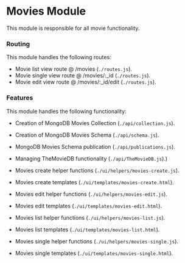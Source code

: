 # Movies Module
This module is responsible for all movie functionality.

### Routing

This module handles the following routes:

* Movie list view route @ /movies (`./routes.js`).
* Movie single view route @ /movies/:_id (`./routes.js`).
* Movie edit view route @ /movies/:_id/edit (`./routes.js`).

### Features

This module handles the following functionality:

* Creation of MongoDB Movies Collection (`./api/collection.js`).
* Creation of MongoDB Movies Schema (`./api/schema.js`).
* MongoDB Movies Schema publication (`./api/publications.js`).
* Managing TheMovieDB functionality (`./api/TheMovieDB.js`).)

* Movies create helper functions (`./ui/helpers/movies-create.js`).
* Movies create templates (`./ui/templates/movies-create.html`).

* Movies edit helper functions (`./ui/helpers/movies-edit.js`).
* Movies edit templates (`./ui/templates/movies-edit.html`).

* Movies list helper functions (`./ui/helpers/movies-list.js`).
* Movies list templates (`./ui/templates/movies-list.html`).

* Movies single helper functions (`./ui/helpers/movies-single.js`).
* Movies single templates (`./ui/templates/movies-single.html`).
